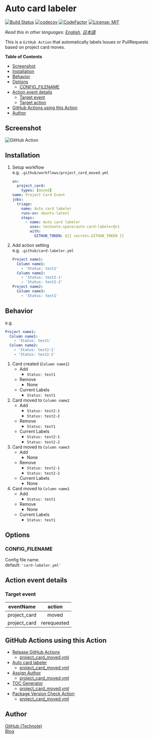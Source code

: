 # Auto card labeler

[![Build Status](https://github.com/technote-space/auto-card-labeler/workflows/Build/badge.svg)](https://github.com/technote-space/auto-card-labeler/actions)
[![codecov](https://codecov.io/gh/technote-space/auto-card-labeler/branch/master/graph/badge.svg)](https://codecov.io/gh/technote-space/auto-card-labeler)
[![CodeFactor](https://www.codefactor.io/repository/github/technote-space/auto-card-labeler/badge)](https://www.codefactor.io/repository/github/technote-space/auto-card-labeler)
[![License: MIT](https://img.shields.io/badge/License-MIT-blue.svg)](https://github.com/technote-space/auto-card-labeler/blob/master/LICENSE)

*Read this in other languages: [English](README.md), [日本語](README.ja.md).*

This is a `GitHub Action` that automatically labels Issues or PullRequests based on project card moves.

<!-- START doctoc generated TOC please keep comment here to allow auto update -->
<!-- DON'T EDIT THIS SECTION, INSTEAD RE-RUN doctoc TO UPDATE -->
**Table of Contents**

- [Screenshot](#screenshot)
- [Installation](#installation)
- [Behavior](#behavior)
- [Options](#options)
  - [CONFIG_FILENAME](#config_filename)
- [Action event details](#action-event-details)
  - [Target event](#target-event)
  - [Target action](#target-action)
- [GitHub Actions using this Action](#github-actions-using-this-action)
- [Author](#author)

<!-- END doctoc generated TOC please keep comment here to allow auto update -->

## Screenshot
![GitHub Action](https://raw.githubusercontent.com/technote-space/auto-card-labeler/images/screenshot.gif)

## Installation
1. Setup workflow  
   e.g. `.github/workflows/project_card_moved.yml`
   ```yaml
   on:
     project_card:
       types: [moved]
   name: Project Card Event
   jobs:
     triage:
       name: Auto card labeler
       runs-on: ubuntu-latest
       steps:
         - name: Auto card labeler
           uses: technote-space/auto-card-labeler@v1
           with:
             GITHUB_TOKEN: ${{ secrets.GITHUB_TOKEN }}
   ```
1. Add action setting  
   e.g. `.github/card-labeler.yml`
   ```yaml
   Project name1:
     Column name1:
       - 'Status: test1'
     Column name2:
       - 'Status: test2-1'
       - 'Status: test2-2'
   Project name2:
     Column name3:
       - 'Status: test1'
   ```

## Behavior
e.g.
```yaml
Project name1:
  Column name1:
    - 'Status: test1'
  Column name2:
    - 'Status: test2-1'
    - 'Status: test2-2'
```
1. Card created (`Column name1`)
   - Add
     - `Status: test1`
   - Remove
     - None
   - Current Labels
     - `Status: test1`
1. Card moved to `Column name2`
   - Add
     - `Status: test2-1`
     - `Status: test2-2`
   - Remove
     - `Status: test1`
   - Current Labels
     - `Status: test2-1`
     - `Status: test2-2`
1. Card moved to `Column name3`
   - Add
     - None
   - Remove
     - `Status: test2-1`
     - `Status: test2-2`
   - Current Labels
     - None
1. Card moved to `Column name1`
   - Add
     - `Status: test1`
   - Remove
     - None
   - Current Labels
     - `Status: test1`

## Options
### CONFIG_FILENAME
Config file name.  
default: `'card-labeler.yml'`

## Action event details
### Target event
| eventName | action |
|:---:|:---:|
|project_card|moved|
|project_card|rerequested|

## GitHub Actions using this Action
- [Release GitHub Actions](https://github.com/technote-space/release-github-actions)
  - [project_card_moved.yml](https://github.com/technote-space/release-github-actions/blob/master/.github/workflows/project_card_moved.yml)
- [Auto card labeler](https://github.com/technote-space/auto-card-labeler)
  - [project_card_moved.yml](https://github.com/technote-space/auto-card-labeler/blob/master/.github/workflows/project_card_moved.yml)
- [Assign Author](https://github.com/technote-space/assign-author)
  - [project_card_moved.yml](https://github.com/technote-space/assign-author/blob/master/.github/workflows/project_card_moved.yml)
- [TOC Generator](https://github.com/technote-space/toc-generator)
  - [project_card_moved.yml](https://github.com/technote-space/toc-generator/blob/master/.github/workflows/project_card_moved.yml)
- [Package Version Check Action](https://github.com/technote-space/package-version-check-action)
  - [project_card_moved.yml](https://github.com/technote-space/package-version-check-action/blob/master/.github/workflows/project_card_moved.yml)

## Author
[GitHub (Technote)](https://github.com/technote-space)  
[Blog](https://technote.space)
